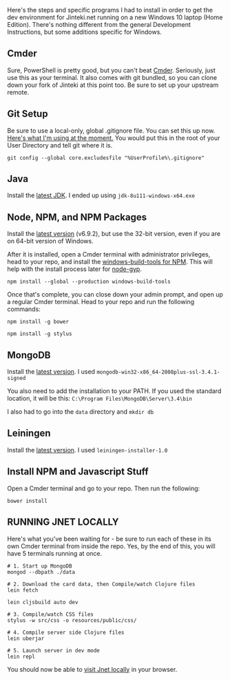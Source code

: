 Here's the steps and specific programs I had to install in order to get the dev environment for Jinteki.net running on a new Windows 10 laptop (Home Edition). There's nothing different from the general Development Instructions, but some additions specific for Windows.

## Cmder

Sure, PowerShell is pretty good, but you can't beat [Cmder](http://cmder.net/). Seriously, just use this as your terminal. It also comes with git bundled, so you can clone down your fork of Jinteki at this point too. Be sure to set up your upstream remote.

## Git Setup

Be sure to use a local-only, global .gitignore file. You can set this up now. [Here's what I'm using at the moment.](https://gist.github.com/mvelic/4a5ad6127c2789012b53263fac517a7f) You would put this in the root of your User Directory and tell git where it is.

```
git config --global core.excludesfile "%UserProfile%\.gitignore"
```

## Java

Install the [latest JDK](http://www.oracle.com/technetwork/java/javase/downloads/jdk8-downloads-2133151.html). I ended up using `jdk-8u111-windows-x64.exe`

## Node, NPM, and NPM Packages

Install the [latest version](https://nodejs.org/en/download/) (v6.9.2), but use the 32-bit version, even if you are on 64-bit version of Windows.

After it is installed, open a Cmder terminal with administrator privileges, head to your repo, and install the [windows-build-tools for NPM](https://github.com/felixrieseberg/windows-build-tools). This will help with the install process later for [node-gyp](https://github.com/nodejs/node-gyp).

```
npm install --global --production windows-build-tools
```

Once that's complete, you can close down your admin prompt, and open up a regular Cmder terminal. Head to your repo and run the following commands:

```
npm install -g bower

npm install -g stylus
```

## MongoDB

Install the [latest version](https://www.mongodb.com/download-center?jmp=nav). I used `mongodb-win32-x86_64-2008plus-ssl-3.4.1-signed`

You also need to add the installation to your PATH. If you used the standard location, it will be this: `C:\Program Files\MongoDB\Server\3.4\bin`

I also had to go into the `data` directory and `mkdir db`

## Leiningen

Install the [latest version](http://leiningen-win-installer.djpowell.net/). I used `leiningen-installer-1.0`

## Install NPM and Javascript Stuff

Open a Cmder terminal and go to your repo. Then run the following:

```
bower install
```

## RUNNING JNET LOCALLY

Here's what you've been waiting for - be sure to run each of these in its own Cmder terminal from inside the repo. Yes, by the end of this, you will have 5 terminals running at once.

```
# 1. Start up MongoDB
mongod --dbpath ./data

# 2. Download the card data, then Compile/watch Clojure files
lein fetch

lein cljsbuild auto dev

# 3. Compile/watch CSS files
stylus -w src/css -o resources/public/css/

# 4. Compile server side Clojure files
lein uberjar

# 5. Launch server in dev mode
lein repl
```

You should now be able to [visit Jnet locally](http://localhost:1042) in your browser.